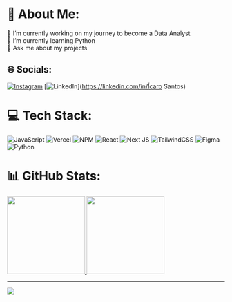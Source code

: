 # 💫 About Me:
🔭 I’m currently working on my journey to become a Data Analyst<br>🌱 I’m currently learning Python<br>💬 Ask me about my projects


## 🌐 Socials:
[![Instagram](https://img.shields.io/badge/Instagram-%23E4405F.svg?logo=Instagram&logoColor=white)](https://instagram.com/_raveloo) [![LinkedIn](https://img.shields.io/badge/LinkedIn-%230077B5.svg?logo=linkedin&logoColor=white)](https://linkedin.com/in/Ícaro Santos) 

# 💻 Tech Stack:
![JavaScript](https://img.shields.io/badge/javascript-%23323330.svg?style=for-the-badge&logo=javascript&logoColor=%23F7DF1E) ![Vercel](https://img.shields.io/badge/vercel-%23000000.svg?style=for-the-badge&logo=vercel&logoColor=white) ![NPM](https://img.shields.io/badge/NPM-%23000000.svg?style=for-the-badge&logo=npm&logoColor=white) ![React](https://img.shields.io/badge/react-%2320232a.svg?style=for-the-badge&logo=react&logoColor=%2361DAFB) ![Next JS](https://img.shields.io/badge/Next-black?style=for-the-badge&logo=next.js&logoColor=white) ![TailwindCSS](https://img.shields.io/badge/tailwindcss-%2338B2AC.svg?style=for-the-badge&logo=tailwind-css&logoColor=white) 	![Figma](https://img.shields.io/badge/figma-%23F24E1E.svg?style=for-the-badge&logo=figma&logoColor=white) ![Python](https://img.shields.io/badge/python-%23F24E1E.svg?style=for-the-badge&logo=python&logoColor=white)

# 📊 GitHub Stats:
<div>
  <a href="https://github.com/icaroravelo"> 
    <img height="180em" src="https://github-readme-stats.vercel.app/api?username=icaroravelo&show_icons=true$include_all_commits=true&count_private=true&theme=dark"/>
    <img height="180em" src="https://github-readme-stats.vercel.app/api/top-langs/?username=icaroravelo&layout=compact&langs_count=7&theme=dark"/>
</div>

---
[![](https://visitcount.itsvg.in/api?id=icaroravelo&icon=0&color=2)](https://visitcount.itsvg.in)

